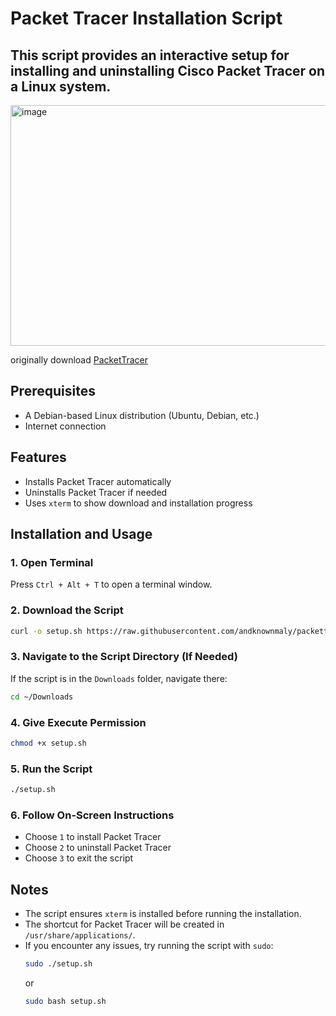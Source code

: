 # Packet Tracer Installation Script  

This script provides an interactive setup for installing and uninstalling Cisco Packet Tracer on a Linux system.
---
<img width="517" height="385" alt="image" src="https://github.com/user-attachments/assets/34b4b832-459d-42dd-9c54-aec981ab75e4" />

originally download [PacketTracer](https://www.netacad.com/resources/lab-downloads?courseLang=en-US)

## Prerequisites  
- A Debian-based Linux distribution (Ubuntu, Debian, etc.)  
- Internet connection  

## Features  
- Installs Packet Tracer automatically  
- Uninstalls Packet Tracer if needed  
- Uses `xterm` to show download and installation progress  

## Installation and Usage  

### 1. Open Terminal  
Press `Ctrl + Alt + T` to open a terminal window.  

### 2. Download the Script  
```sh
curl -o setup.sh https://raw.githubusercontent.com/andknownmaly/packettracer/refs/heads/main/setup.sh
```

### 3. Navigate to the Script Directory (If Needed)  
If the script is in the `Downloads` folder, navigate there:  
```sh
cd ~/Downloads
```

### 4. Give Execute Permission  
```sh
chmod +x setup.sh
```

### 5. Run the Script  
```sh
./setup.sh
```

### 6. Follow On-Screen Instructions  
- Choose `1` to install Packet Tracer  
- Choose `2` to uninstall Packet Tracer  
- Choose `3` to exit the script  

## Notes  
- The script ensures `xterm` is installed before running the installation.  
- The shortcut for Packet Tracer will be created in `/usr/share/applications/`.  
- If you encounter any issues, try running the script with `sudo`:  
  ```sh
  sudo ./setup.sh
  ```
  or
  ```sh
  sudo bash setup.sh
  ```
